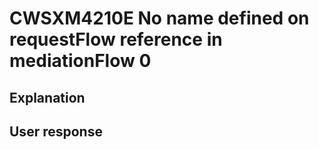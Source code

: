# CWSXM4210E No name defined on requestFlow reference in mediationFlow 0

## Explanation

## User response